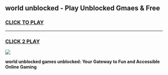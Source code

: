 
## world unblocked - Play Unblocked Gmaes & Free
<h3>
<a href="https://news.freeplayer.one?title=world_unblocked&ref=16F">CLICK TO PLAY</a></h3>
<hr>

<h3>
<a href="https://news.freeplayer.one?title=world_unblocked&ref=16F">CLICK 2 PLAY</a>
  
</h3>

<a href="https://news.freeplayer.one?title=world_unblocked&ref=16F/"><img src="https://clearcache.store/games.png"></a>


**world unblocked games unblocked: Your Gateway to Fun and Accessible Online Gaming**

